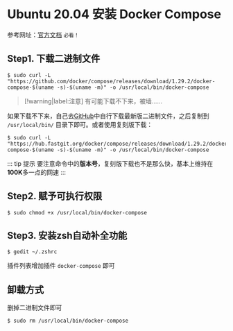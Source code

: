 # Ubuntu 20.04 安装 Docker Compose

参考网址：[官方文档](https://docs.docker.com/compose/install/) `必看！`

## Step1. 下载二进制文件

```shell
$ sudo curl -L "https://github.com/docker/compose/releases/download/1.29.2/docker-compose-$(uname -s)-$(uname -m)" -o /usr/local/bin/docker-compose
```

> [!warning|label:注意]
> 有可能下载不下来，被墙……


如果下载不下来，自己去[GitHub](https://github.com/docker/compose/releases)中自行下载最新版二进制文件，之后复制到 `/usr/local/bin/` 目录下即可。或者使用复刻版下载：

```shell
$ sudo curl -L "https://hub.fastgit.org/docker/compose/releases/download/1.29.2/docker-compose-$(uname -s)-$(uname -m)" -o /usr/local/bin/docker-compose
```

::: tip 提示
要注意命令中的**版本号**，复刻版下载也不是那么快，基本上维持在**100K**多一点的网速
:::

## Step2. 赋予可执行权限

```shell
$ sudo chmod +x /usr/local/bin/docker-compose
```

## Step3. 安装zsh自动补全功能

```shell
$ gedit ~/.zshrc
```

插件列表增加插件 `docker-compose` 即可

## 卸载方式

删掉二进制文件即可

```shell
$ sudo rm /usr/local/bin/docker-compose
```
